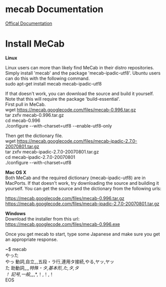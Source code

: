 # mecab Documentation
[Offical Documentation](https://taku910.github.io/mecab/)

# Install MeCab
**Linux**  
  
Linux users can more than likely find MeCab in their distro repositories. Simply install 'mecab' and the package 'mecab-ipadic-utf8'. Ubuntu users can do this with the following command.  
  sudo apt-get install mecab mecab-ipadic-utf8  
    
If that doesn't work, you can download the source and build it yourself. Note that this will require the package 'build-essential'.  
First pull in MeCab.  
  wget https://mecab.googlecode.com/files/mecab-0.996.tar.gz  
  tar zxfv mecab-0.996.tar.gz  
  cd mecab-0.996  
  ./configure --with-charset=utf8 --enable-utf8-only  
    
Then get the dictionary file.  
  wget https://mecab.googlecode.com/files/mecab-ipadic-2.7.0-20070801.tar.gz  
  tar zxfv mecab-ipadic-2.7.0-20070801.tar.gz  
  cd mecab-ipadic-2.7.0-20070801  
  ./configure --with-charset=utf8  
  
**Mac OS X**  
Both MeCab and the required dictionary (mecab-ipadic-utf8) are in MacPorts. If that doesn't work, try downloading the source and building it yourself. You can get the source and the dictionary from the following urls:  
  
https://mecab.googlecode.com/files/mecab-0.996.tar.gz  
https://mecab.googlecode.com/files/mecab-ipadic-2.7.0-20070801.tar.gz  
  
**Windows**  
Download the installer from this url: https://mecab.googlecode.com/files/mecab-0.996.exe  
  
Once you get mecab to start, type some Japanese and make sure you get an appropriate response.  

  ~$ mecab  
  やった  
  やっ    動詞,自立,*,*,五段・ラ行,連用タ接続,やる,ヤッ,ヤッ  
  た      助動詞,*,*,*,特殊・タ,基本形,た,タ,タ  
  ！      記号,一般,*,*,*,*,！,！,！  
  EOS  
